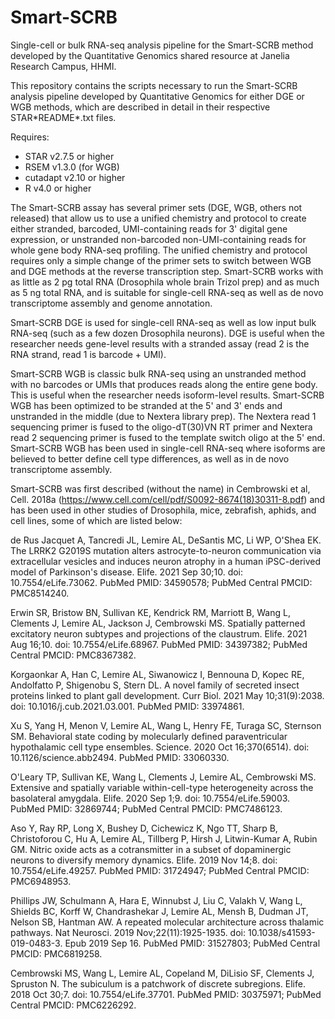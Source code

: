 # Smart-SCRB 
Single-cell or bulk RNA-seq analysis pipeline for the Smart-SCRB method developed by the Quantitative Genomics shared resource at Janelia Research Campus, HHMI.

This repository contains the scripts necessary to run the Smart-SCRB analysis pipeline developed by Quantitative Genomics for either DGE or WGB methods, which are
described in detail in their respective STAR\*README\*.txt files.

Requires:
- STAR v2.7.5 or higher
- RSEM v1.3.0 (for WGB)
- cutadapt v2.10 or higher
- R v4.0 or higher

The Smart-SCRB assay has several primer sets (DGE, WGB, others not released) that allow us to use a unified chemistry and protocol to create either 
stranded, barcoded, UMI-containing reads for 3' digital gene expression, or unstranded non-barcoded non-UMI-containing reads for whole gene body RNA-seq 
profiling. The unified chemistry and protocol requires only a simple change of the primer sets to switch between WGB and DGE methods at the reverse transcription
step.  Smart-SCRB works with as little as 2 pg total RNA (Drosophila whole brain Trizol prep) and as much as 5 ng total RNA, and is suitable for single-cell RNA-seq
as well as de novo transcriptome assembly and genome annotation.

Smart-SCRB DGE is used for single-cell RNA-seq as well as low input bulk RNA-seq (such as a few dozen Drosophila neurons).  DGE is useful when the researcher
needs gene-level results with a stranded assay (read 2 is the RNA strand, read 1 is barcode + UMI).

Smart-SCRB WGB is classic bulk RNA-seq using an unstranded method with no barcodes or UMIs that produces reads along the entire gene body.  This is useful when
the researcher needs isoform-level results.  Smart-SCRB WGB has been optimized to be stranded at the 5' and 3' ends and unstranded in the middle (due to 
Nextera library prep).  The Nextera read 1 sequencing primer is fused to the oligo-dT(30)VN RT primer and Nextera read 2 sequencing primer is fused
to the template switch oligo at the 5' end.  Smart-SCRB WGB has been used in single-cell RNA-seq where isoforms are believed to better define cell type differences,
as well as in de novo transcriptome assembly.

Smart-SCRB was first described (without the name) in Cembrowski et al, Cell. 2018a (https://www.cell.com/cell/pdf/S0092-8674(18)30311-8.pdf) and has been used in other
studies of Drosophila, mice, zebrafish, aphids, and cell lines, some of which are listed below:

de Rus Jacquet A, Tancredi JL, Lemire AL, DeSantis MC, Li WP, O'Shea EK. The LRRK2 G2019S mutation alters astrocyte-to-neuron communication via extracellular vesicles and induces neuron atrophy in a human iPSC-derived model of Parkinson's disease. Elife. 2021 Sep 30;10. doi: 10.7554/eLife.73062. PubMed PMID: 34590578; PubMed Central PMCID: PMC8514240. 

Erwin SR, Bristow BN, Sullivan KE, Kendrick RM, Marriott B, Wang L, Clements J, Lemire AL, Jackson J, Cembrowski MS. Spatially patterned excitatory neuron subtypes and projections of the claustrum. Elife. 2021 Aug 16;10. doi: 10.7554/eLife.68967. PubMed PMID: 34397382; PubMed Central PMCID: PMC8367382. 

Korgaonkar A, Han C, Lemire AL, Siwanowicz I, Bennouna D, Kopec RE, Andolfatto P, Shigenobu S, Stern DL. A novel family of secreted insect proteins linked to plant gall development. Curr Biol. 2021 May 10;31(9):2038. doi: 10.1016/j.cub.2021.03.001. PubMed PMID: 33974861. 

Xu S, Yang H, Menon V, Lemire AL, Wang L, Henry FE, Turaga SC, Sternson SM. Behavioral state coding by molecularly defined paraventricular hypothalamic cell type ensembles. Science. 2020 Oct 16;370(6514). doi: 10.1126/science.abb2494. PubMed PMID: 33060330. 

O'Leary TP, Sullivan KE, Wang L, Clements J, Lemire AL, Cembrowski MS. Extensive and spatially variable within-cell-type heterogeneity across the basolateral amygdala. Elife. 2020 Sep 1;9. doi: 10.7554/eLife.59003. PubMed PMID: 32869744; PubMed Central PMCID: PMC7486123. 

Aso Y, Ray RP, Long X, Bushey D, Cichewicz K, Ngo TT, Sharp B, Christoforou C, Hu A, Lemire AL, Tillberg P, Hirsh J, Litwin-Kumar A, Rubin GM. Nitric oxide acts as a cotransmitter in a subset of dopaminergic neurons to diversify memory dynamics. Elife. 2019 Nov 14;8. doi: 10.7554/eLife.49257. PubMed PMID: 31724947; PubMed Central PMCID: PMC6948953. 

Phillips JW, Schulmann A, Hara E, Winnubst J, Liu C, Valakh V, Wang L, Shields BC, Korff W, Chandrashekar J, Lemire AL, Mensh B, Dudman JT, Nelson SB, Hantman AW. A repeated molecular architecture across thalamic pathways. Nat Neurosci. 2019 Nov;22(11):1925-1935. doi: 10.1038/s41593-019-0483-3. Epub 2019 Sep 16. PubMed PMID: 31527803; PubMed Central PMCID: PMC6819258. 

Cembrowski MS, Wang L, Lemire AL, Copeland M, DiLisio SF, Clements J, Spruston N. The subiculum is a patchwork of discrete subregions. Elife. 2018 Oct 30;7. doi: 10.7554/eLife.37701. PubMed PMID: 30375971; PubMed Central PMCID: PMC6226292. 








